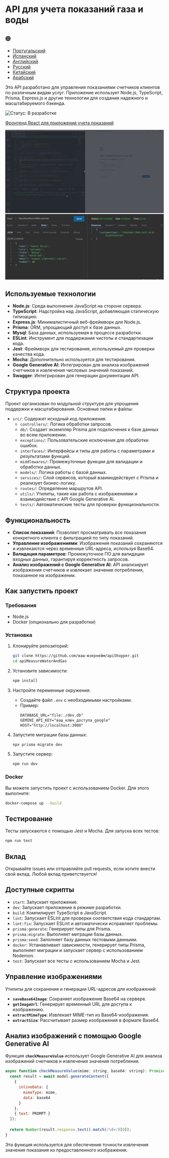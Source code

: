 # API для учета показаний газа и воды

<h2>🌐</h2>
<ul>
  <li><a href="https://github.com/SamuelRocha91/apiMeasureWaterAndGas/blob/main/README.md" target="_blank">Португальский</a></li>
  <li><a href="https://github.com/SamuelRocha91/apiMeasureWaterAndGas/blob/main/README_es.md" target="_blank">Испанский</a></li>
  <li><a href="https://github.com/SamuelRocha91/apiMeasureWaterAndGas/blob/main/README_en.md" target="_blank">Английский</a></li>
  <li><a href="https://github.com/SamuelRocha91/apiMeasureWaterAndGas/blob/main/README_ru.md" target="_blank">Русский</a></li>
  <li><a href="https://github.com/SamuelRocha91/apiMeasureWaterAndGas/blob/main/README_ch.md" target="_blank">Китайский</a></li>
  <li><a href="https://github.com/SamuelRocha91/apiMeasureWaterAndGas/blob/main/README_ar.md" target="_blank">Арабский</a></li>
</ul>

Это API разработано для управления показаниями счетчиков клиентов по различным видам услуг. Приложение использует Node.js, TypeScript, Prisma, Express.js и другие технологии для создания надежного и масштабируемого бэкенда.

![Статус: В разработке](https://img.shields.io/badge/status-%D0%B2%20%D1%80%D0%B0%D0%B7%D1%80%D0%B0%D0%B1%D0%BE%D1%82%D0%BA%D0%B5-yellow)

<a href="https://github.com/SamuelRocha91/precisionReactApplication" target="_blank">Фронтенд React для приложения учета показаний</a>


![Запуск бэкенда с использованием Docker](./src/gifs/apiMeasure.gif)
![POST-запрос для создания клиента](./src/images/postCustomer.png)


## Используемые технологии

- **Node.js**: Среда выполнения JavaScript на стороне сервера.
- **TypeScript**: Надстройка над JavaScript, добавляющая статическую типизацию.
- **Express.js**: Минималистичный веб-фреймворк для Node.js.
- **Prisma**: ORM, упрощающий доступ к базе данных.
- **Mysql**: База данных, используемая в процессе разработки.
- **ESLint**: Инструмент для поддержания чистоты и стандартизации кода.
- **Jest**: Фреймворк для тестирования, используемый для проверки качества кода.
- **Mocha**: Дополнительно используется для тестирования.
- **Google Generative AI**: Интегрирован для анализа изображений счетчиков и извлечения числовых значений показаний.
- **Swagger**: Интегрирован для генерации документации API.

## Структура проекта

Проект организован по модульной структуре для упрощения поддержки и масштабирования. Основные папки и файлы:

- `src/`: Содержит исходный код приложения.
  - `controllers/`: Логика обработки запросов.
  - `db/`: Создает экземпляр Prisma для подключения к базе данных во всем приложении.
  - `exceptions/`: Пользовательские исключения для обработки ошибок.
  - `interfaces/`: Интерфейсы и типы для работы с параметрами и результатами функций.
  - `middlewares/`: Промежуточные функции для валидации и обработки данных.
  - `models/`: Логика работы с базой данных.
  - `services/`: Слой сервисов, который взаимодействует с Prisma и реализует бизнес-логику.
  - `routes/`: Определение маршрутов API.
  - `utils/`: Утилиты, такие как работа с изображениями и взаимодействие с API Google Generative AI.
  - `tests/`: Автоматические тесты для проверки функциональности.

## Функциональность

- **Список показаний**: Позволяет просматривать все показания конкретного клиента с фильтрацией по типу показаний.
- **Управление изображениями**: Изображения показаний сохраняются и извлекаются через временные URL-адреса, используя Base64.
- **Валидация параметров**: Промежуточное ПО для валидации входных данных, гарантируя корректность запросов.
- **Анализ изображений с Google Generative AI**: API анализирует изображения счетчиков и извлекает значение потребления, показанное на изображении.

## Как запустить проект

### Требования

- Node.js
- Docker (опционально для разработки)

### Установка

1. Клонируйте репозиторий:
    ```bash
    git clone https://github.com/ваш-юзернейм/apiShopper.git
    cd apiMeasureWaterAndGas
    ```

2. Установите зависимости:
    ```bash
    npm install
    ```

3. Настройте переменные окружения:
    - Создайте файл `.env` с необходимыми настройками.
    - Пример:
      ```env
      DATABASE_URL="file:./dev.db"
      GEMINI_API_KEY="ваш_ключ_доступа_google"
      HOST="http://localhost:3000"
      ```

4. Запустите миграции базы данных:
    ```bash
    npx prisma migrate dev
    ```

5. Запустите сервер:
    ```bash
    npm run dev
    ```

### Docker

Вы можете запустить проект с использованием Docker. Для этого выполните:

```bash
docker-compose up --build
```

## Тестирование

Тесты запускаются с помощью Jest и Mocha. Для запуска всех тестов:

```bash
npm run test
```

## Вклад

Открывайте issues или отправляйте pull requests, если хотите внести свой вклад. Любой вклад приветствуется!

## Доступные скрипты

- `start`: Запускает приложение.
- `dev`: Запускает приложение в режиме разработки.
- `build`: Компилирует TypeScript в JavaScript.
- `lint`: Запускает ESLint для проверки соответствия кода стандартам.
- `lint:fix`: Запускает ESLint и автоматически исправляет проблемы.
- `prisma:generate`: Генерирует типы для Prisma.
- `prisma:migrate`: Выполняет миграции базы данных.
- `prisma:seed`: Заполняет базу данных тестовыми данными.
- `docker`: Устанавливает зависимости, генерирует типы Prisma, выполняет миграции и запускает сервер с использованием Nodemon.
- `test`: Запускает все тесты с использованием Mocha и Jest.

## Управление изображениями

Утилиты для сохранения и генерации URL-адресов для изображений:

- **`saveBase64Image`**: Сохраняет изображение Base64 на сервере.
- **`getImageUrl`**: Генерирует временный URL для доступа к изображению.
- **`extractMimeType`**: Извлекает MIME-тип из Base64-изображения.
- **`extractSize`**: Рассчитывает размер изображения в формате Base64.

## Анализ изображений с помощью Google Generative AI

Функция **`checkMeasureValue`** использует Google Generative AI для анализа изображений счетчиков и извлечения значения потребления.

```javascript
async function checkMeasureValue(mime: string, base64: string): Promise<number> {
  const result = await model.generateContent([
    {
      inlineData: {
        mimeType: mime,
        data: base64
      }
    },
    { text: PROMPT }
  ]);

  return Number(result.response.text().match(/\d+/)[0]);
}
```

Эта функция используется для обеспечения точности извлечения значения показания из предоставленного изображения.
